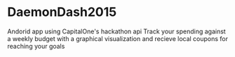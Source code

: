 # DaemonDash2015

Andorid app using CapitalOne's hackathon api
Track your spending against a weekly budget with a graphical visualization and recieve local coupons for reaching your goals
